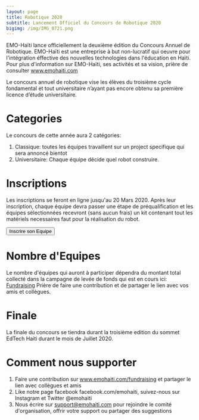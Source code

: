 ```yaml
---
layout: page
title: Robotique 2020
subtitle: Lancement Officiel du Concours de Robotique 2020
bigimg: /img/IMG_0721.png
---
```


EMO-Haïti lance officiellement la deuxième édition du Concours Annuel de Robotique. 
EMO-Haïti est une entreprise à but non-lucratif qui oeuvre pour l'intégration
éffective des nouvelles technologies dans l'éducation en Haïti. Pour plus 
d'information sur EMO-Haïti, ses activités et sa vision, prière de consulter
<a href="https://www.emohaiti.com">www.emohaiti.com</a> 

Le concours annuel de robotique vise les élèves du troisième cycle
 fondamental et tout universitaire n’ayant pas encore obtenu sa première 
 licence d’étude universitaire.
 
# Categories 
Le concours de cette année aura 2 catégories:
1. Classique: toutes les équipes travaillent sur un project specifique qui sera
annoncé bientot
2. Universitaire: Chaque équipe décide quel robot construire.

# Inscriptions
Les inscriptions se feront en ligne jusqu'au 20 Mars 2020. 
Après leur inscription, chaque équipe devra passer une étape de préqualification
et les équipes sélectionnées recevront (sans aucun frais) un kit contenant
tout les matériels necessaires faut pour la réalisation du robot.

<button name="button" onclick="https://robotique.emohaiti.com/inscription/">Inscrire son Equipe</button>


# Nombre d'Equipes
Le nombre d'équipes qui auront à participer dépendra du montant total collecté
dans la campagne de levée de fonds qui est en cours ici: <a href="www.emohaiti.com/fundraising">Fundraising</a>
Prière de faire une contribution et de partager le lien avec vos amis et collègues.

# Finale

La finale du concours se tiendra durant la troisième edition du sommet EdTech Haiti 
durant le mois de Juillet 2020.

# Comment nous supporter

1. Faire une contribution sur <a href="https://www.emohaiti.com/fundraising">www.emohaiti.com/fundraising</a> et partager le lien avec 
collègues et amis 
2. Like notre page facebook facebook.com/emohaiti, suivez-nous sur Instagram et Twitter @emohaiti
3. Nous écrire sur support@emohaiti.com pour rejoindre le comité d'organisation, 
offrir votre support ou partager des suggestions

